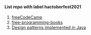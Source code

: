 #### List repo with label hactoberfest2021




1. [freeCodeCamp](https://github.com/freeCodeCamp/freeCodeCamp)
2. [free-programming-books](https://github.com/EbookFoundation/free-programming-books)
3. [Design patterns implemented in Java](https://github.com/iluwatar/java-design-patterns)

